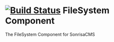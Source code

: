 # [![Build Status](https://travis-ci.org/sonrisa/filesystem-component.png?branch=master)](https://travis-ci.org/sonrisa/filesystem-component) FileSystem Component


The FileSystem Component for SonrisaCMS
